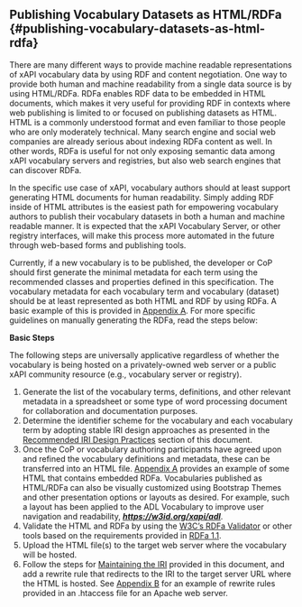 ## Publishing Vocabulary Datasets as HTML/RDFa {#publishing-vocabulary-datasets-as-html-rdfa}

There are many different ways to provide machine readable representations of xAPI vocabulary data by using RDF and content negotiation. One way to provide both human and machine readability from a single data source is by using HTML/RDFa. RDFa enables RDF data to be embedded in HTML documents, which makes it very useful for providing RDF in contexts where web publishing is limited to or focused on publishing datasets as HTML. HTML is a commonly understood format and even familiar to those people who are only moderately technical. Many search engine and social web companies are already serious about indexing RDFa content as well. In other words, RDFa is useful for not only exposing semantic data among xAPI vocabulary servers and registries, but also web search engines that can discover RDFa.

In the specific use case of xAPI, vocabulary authors should at least support generating HTML documents for human readability. Simply adding RDF inside of HTML attributes is the easiest path for empowering vocabulary authors to publish their vocabulary datasets in both a human and machine readable manner. It is expected that the xAPI Vocabulary Server, or other registry interfaces, will make this process more automated in the future through web-based forms and publishing tools.

Currently, if a new vocabulary is to be published, the developer or CoP should first generate the minimal metadata for each term using the recommended classes and properties defined in this specification. The vocabulary metadata for each vocabulary term and vocabulary (dataset) should be at least represented as both HTML and RDF by using RDFa. A basic example of this is provided in [Appendix A](../appendices/appendix_a_htmlrdfa_vocabulary_dataset_example.md). For more specific guidelines on manually generating the RDFa, read the steps below:

**Basic Steps**

The following steps are universally applicative regardless of whether the vocabulary is being hosted on a privately-owned web server or a public xAPI community resource (e.g., vocabulary server or registry).

1.  Generate the list of the vocabulary terms, definitions, and other relevant metadata in a spreadsheet or some type of word processing document for collaboration and documentation purposes.
2.  Determine the identifier scheme for the vocabulary and each vocabulary term by adopting stable IRI design approaches as presented in the [Recommended IRI Design Practices](iri_design_and_persistence.md) section of this document.
3.  Once the CoP or vocabulary authoring participants have agreed upon and refined the vocabulary definitions and metadata, these can be transferred into an HTML file. [Appendix A](../appendices/appendix_a_htmlrdfa_vocabulary_dataset_example.md) provides an example of some HTML that contains embedded RDFa. Vocabularies published as HTML/RDFa can also be visually customized using Bootstrap Themes and other presentation options or layouts as desired. For example, such a layout has been applied to the ADL Vocabulary to improve user navigation and readability, **_https://w3id.org/xapi/adl_**.
4.  Validate the HTML and RDFa by using the [W3C’s RDFa Validator](https://www.w3.org/2012/pyRdfa/Validator.html#distill_by_input) or other tools based on the requirements provided in [RDFa 1.1](https://www.w3.org/TR/html-rdfa/).
5.  Upload the HTML file(s) to the target web server where the vocabulary will be hosted.
6.  Follow the steps for [Maintaining the IRI](generating_and_maintaining_vocabulary_iris.md) provided in this document, and add a rewrite rule that redirects to the IRI to the target server URL where the HTML is hosted. See [Appendix B](../appendices/appendix_b_content_negotiation_htaccess_apache_exa.md) for an example of rewrite rules provided in an .htaccess file for an Apache web server.
